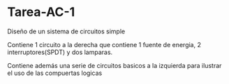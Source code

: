 # Tarea-AC-1
Diseño de un sistema de circuitos simple

Contiene 1 circuito a la derecha que contiene 1 fuente de energia, 2 interruptores(SPDT) y dos lamparas.

Contiene además una serie de circuitos basicos a la izquierda para ilustrar el uso de las compuertas logicas
